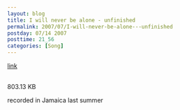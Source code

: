 ```yaml
---
layout: blog
title: I will never be alone - unfinished
permalink: 2007/07/I-will-never-be-alone---unfinished
postday: 07/14 2007
posttime: 21_56
categories: [Song]
---
```


<a href="http://kristeraxel.com/media/vault/i-will-never-be-alone.mp3">link</a>

<br />803.13 KB<p>recorded in Jamaica last summer</p>

